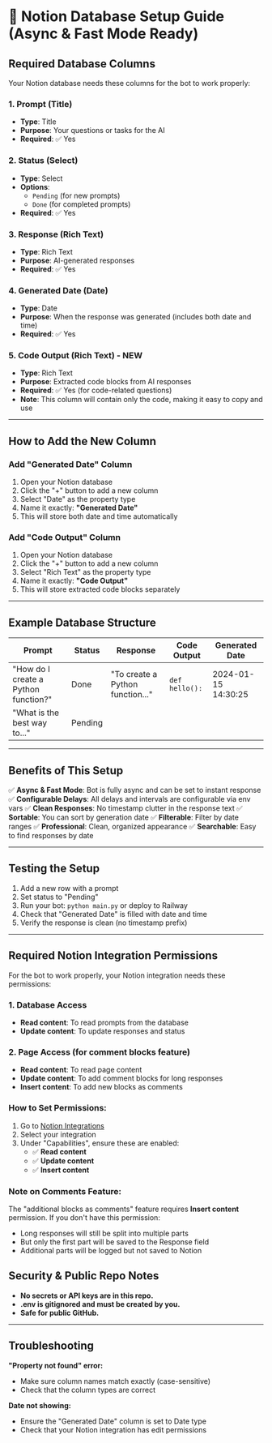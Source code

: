 # 📅 Notion Database Setup Guide (Async & Fast Mode Ready)

## Required Database Columns

Your Notion database needs these columns for the bot to work properly:

### 1. **Prompt** (Title)

- **Type**: Title
- **Purpose**: Your questions or tasks for the AI
- **Required**: ✅ Yes

### 2. **Status** (Select)

- **Type**: Select
- **Options**:
  - `Pending` (for new prompts)
  - `Done` (for completed prompts)
- **Required**: ✅ Yes

### 3. **Response** (Rich Text)

- **Type**: Rich Text
- **Purpose**: AI-generated responses
- **Required**: ✅ Yes

### 4. **Generated Date** (Date)

- **Type**: Date
- **Purpose**: When the response was generated (includes both date and time)
- **Required**: ✅ Yes

### 5. **Code Output** (Rich Text) - **NEW**

- **Type**: Rich Text
- **Purpose**: Extracted code blocks from AI responses
- **Required**: ✅ Yes (for code-related questions)
- **Note**: This column will contain only the code, making it easy to copy and use

---

## How to Add the New Column

### Add "Generated Date" Column

1. Open your Notion database
2. Click the "+" button to add a new column
3. Select "Date" as the property type
4. Name it exactly: **"Generated Date"**
5. This will store both date and time automatically

### Add "Code Output" Column

1. Open your Notion database
2. Click the "+" button to add a new column
3. Select "Rich Text" as the property type
4. Name it exactly: **"Code Output"**
5. This will store extracted code blocks separately

---

## Example Database Structure

| Prompt                               | Status  | Response                         | Code Output    | Generated Date      |
| ------------------------------------ | ------- | -------------------------------- | -------------- | ------------------- |
| "How do I create a Python function?" | Done    | "To create a Python function..." | `def hello():` | 2024-01-15 14:30:25 |
| "What is the best way to..."         | Pending |                                  |                |                     |

---

## Benefits of This Setup

✅ **Async & Fast Mode**: Bot is fully async and can be set to instant response
✅ **Configurable Delays**: All delays and intervals are configurable via env vars
✅ **Clean Responses**: No timestamp clutter in the response text
✅ **Sortable**: You can sort by generation date
✅ **Filterable**: Filter by date ranges
✅ **Professional**: Clean, organized appearance
✅ **Searchable**: Easy to find responses by date

---

## Testing the Setup

1. Add a new row with a prompt
2. Set status to "Pending"
3. Run your bot: `python main.py` or deploy to Railway
4. Check that "Generated Date" is filled with date and time
5. Verify the response is clean (no timestamp prefix)

---

## Required Notion Integration Permissions

For the bot to work properly, your Notion integration needs these permissions:

### 1. **Database Access**

- **Read content**: To read prompts from the database
- **Update content**: To update responses and status

### 2. **Page Access** (for comment blocks feature)

- **Read content**: To read page content
- **Update content**: To add comment blocks for long responses
- **Insert content**: To add new blocks as comments

### How to Set Permissions:

1. Go to [Notion Integrations](https://www.notion.so/my-integrations)
2. Select your integration
3. Under "Capabilities", ensure these are enabled:
   - ✅ **Read content**
   - ✅ **Update content**
   - ✅ **Insert content**

### Note on Comments Feature:

The "additional blocks as comments" feature requires **Insert content** permission. If you don't have this permission:

- Long responses will still be split into multiple parts
- But only the first part will be saved to the Response field
- Additional parts will be logged but not saved to Notion

## Security & Public Repo Notes

- **No secrets or API keys are in this repo.**
- **.env is gitignored and must be created by you.**
- **Safe for public GitHub.**

---

## Troubleshooting

**"Property not found" error:**

- Make sure column names match exactly (case-sensitive)
- Check that the column types are correct

**Date not showing:**

- Ensure the "Generated Date" column is set to Date type
- Check that your Notion integration has edit permissions
